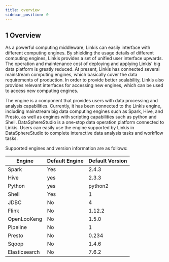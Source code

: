```yaml
---
title: overview
sidebar_position: 0
---
```

## 1 Overview
As a powerful computing middleware, Linkis can easily interface with different computing engines. By shielding the usage details of different computing engines, Linkis provides a set of unified user interface upwards.
The operation and maintenance cost of deploying and applying Linkis' big data platform is greatly reduced. At present, Linkis has connected several mainstream computing engines, which basically cover the data requirements of production.
In order to provide better scalability, Linkis also provides relevant interfaces for accessing new engines, which can be used to access new computing engines.
 
The engine is a component that provides users with data processing and analysis capabilities. Currently, it has been connected to the Linkis engine, including mainstream big data computing engines such as Spark, Hive, and Presto, as well as engines with scripting capabilities such as python and Shell.
DataSphereStudio is a one-stop data operation platform connected to Linkis. Users can easily use the engine supported by Linkis in DataSphereStudio to complete interactive data analysis tasks and workflow tasks.

Supported engines and version information are as follows:

| Engine | Default Engine | Default Version |
|--------------| -- | ---- |
| Spark | Yes | 2.4.3 |
| Hive | yes | 2.3.3 |
| Python | yes | python2 |
| Shell | Yes | 1 |
| JDBC | No | 4 |
| Flink | No | 1.12.2 |
| OpenLooKeng | No | 1.5.0 |
| Pipeline | No | 1 |
| Presto | No | 0.234 |
| Sqoop | No | 1.4.6 |
| Elasticsearch | No | 7.6.2 |